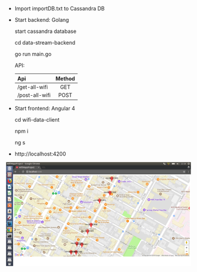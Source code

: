 - Import importDB.txt to Cassandra DB
- Start backend: Golang

    start cassandra database

    cd data-stream-backend
    
    go run main.go

    API:
    
    | Api                | Method        |
    | ------------------ | :-----------: |
    | /get-all-wifi      | GET           |
    | /post-all-wifi     | POST          |


- Start frontend: Angular 4
    
    cd wifi-data-client
    
    npm i
    
    ng s

- http://localhost:4200

![](image.png)
